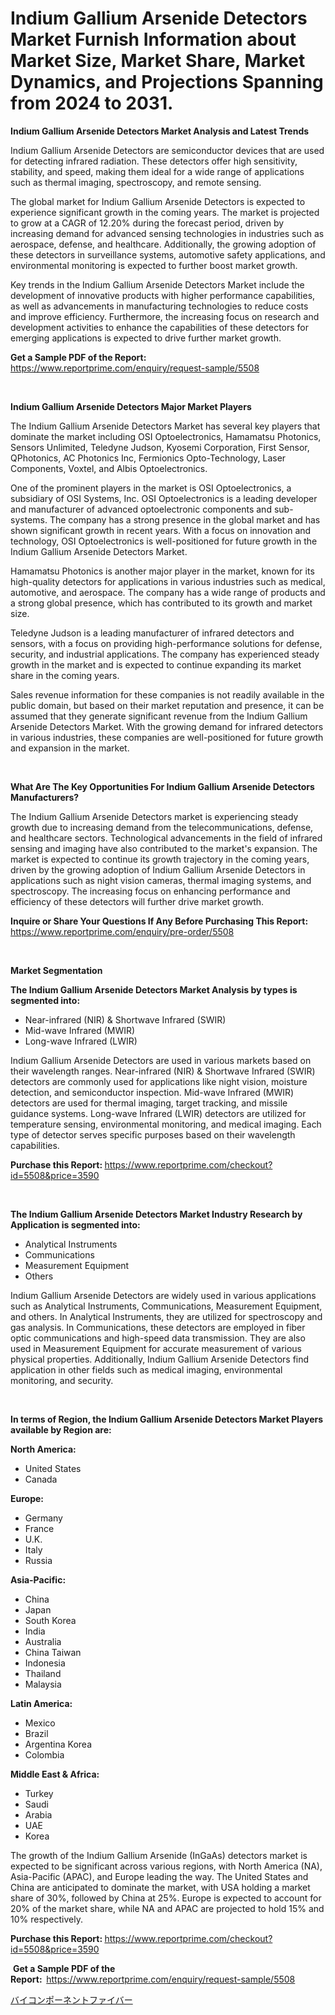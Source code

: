 <p><h1>Indium Gallium Arsenide Detectors Market Furnish Information about Market Size, Market Share, Market Dynamics, and Projections Spanning from 2024 to 2031.</h1></p><p><strong>Indium Gallium Arsenide Detectors Market Analysis and Latest Trends</strong></p>
<p><p>Indium Gallium Arsenide Detectors are semiconductor devices that are used for detecting infrared radiation. These detectors offer high sensitivity, stability, and speed, making them ideal for a wide range of applications such as thermal imaging, spectroscopy, and remote sensing.</p><p>The global market for Indium Gallium Arsenide Detectors is expected to experience significant growth in the coming years. The market is projected to grow at a CAGR of 12.20% during the forecast period, driven by increasing demand for advanced sensing technologies in industries such as aerospace, defense, and healthcare. Additionally, the growing adoption of these detectors in surveillance systems, automotive safety applications, and environmental monitoring is expected to further boost market growth.</p><p>Key trends in the Indium Gallium Arsenide Detectors Market include the development of innovative products with higher performance capabilities, as well as advancements in manufacturing technologies to reduce costs and improve efficiency. Furthermore, the increasing focus on research and development activities to enhance the capabilities of these detectors for emerging applications is expected to drive further market growth.</p></p>
<p><strong>Get a Sample PDF of the Report:&nbsp;</strong> <a href="https://www.reportprime.com/enquiry/request-sample/5508">https://www.reportprime.com/enquiry/request-sample/5508</a></p>
<p>&nbsp;</p>
<p><strong>Indium Gallium Arsenide Detectors Major Market Players</strong></p>
<p><p>The Indium Gallium Arsenide Detectors Market has several key players that dominate the market including OSI Optoelectronics, Hamamatsu Photonics, Sensors Unlimited, Teledyne Judson, Kyosemi Corporation, First Sensor, QPhotonics, AC Photonics Inc, Fermionics Opto-Technology, Laser Components, Voxtel, and Albis Optoelectronics. </p><p>One of the prominent players in the market is OSI Optoelectronics, a subsidiary of OSI Systems, Inc. OSI Optoelectronics is a leading developer and manufacturer of advanced optoelectronic components and sub-systems. The company has a strong presence in the global market and has shown significant growth in recent years. With a focus on innovation and technology, OSI Optoelectronics is well-positioned for future growth in the Indium Gallium Arsenide Detectors Market.</p><p>Hamamatsu Photonics is another major player in the market, known for its high-quality detectors for applications in various industries such as medical, automotive, and aerospace. The company has a wide range of products and a strong global presence, which has contributed to its growth and market size.</p><p>Teledyne Judson is a leading manufacturer of infrared detectors and sensors, with a focus on providing high-performance solutions for defense, security, and industrial applications. The company has experienced steady growth in the market and is expected to continue expanding its market share in the coming years.</p><p>Sales revenue information for these companies is not readily available in the public domain, but based on their market reputation and presence, it can be assumed that they generate significant revenue from the Indium Gallium Arsenide Detectors Market. With the growing demand for infrared detectors in various industries, these companies are well-positioned for future growth and expansion in the market.</p></p>
<p>&nbsp;</p>
<p><strong>What Are The Key Opportunities For Indium Gallium Arsenide Detectors Manufacturers?</strong></p>
<p><p>The Indium Gallium Arsenide Detectors market is experiencing steady growth due to increasing demand from the telecommunications, defense, and healthcare sectors. Technological advancements in the field of infrared sensing and imaging have also contributed to the market's expansion. The market is expected to continue its growth trajectory in the coming years, driven by the growing adoption of Indium Gallium Arsenide Detectors in applications such as night vision cameras, thermal imaging systems, and spectroscopy. The increasing focus on enhancing performance and efficiency of these detectors will further drive market growth.</p></p>
<p><strong>Inquire or Share Your Questions If Any Before Purchasing This Report:</strong> <a href="https://www.reportprime.com/enquiry/pre-order/5508">https://www.reportprime.com/enquiry/pre-order/5508</a></p>
<p>&nbsp;</p>
<p><strong>Market Segmentation</strong></p>
<p><strong>The Indium Gallium Arsenide Detectors Market Analysis by types is segmented into:</strong></p>
<p><ul><li>Near-infrared (NIR) & Shortwave Infrared (SWIR)</li><li>Mid-wave Infrared (MWIR)</li><li>Long-wave Infrared (LWIR)</li></ul></p>
<p><p>Indium Gallium Arsenide Detectors are used in various markets based on their wavelength ranges. Near-infrared (NIR) & Shortwave Infrared (SWIR) detectors are commonly used for applications like night vision, moisture detection, and semiconductor inspection. Mid-wave Infrared (MWIR) detectors are used for thermal imaging, target tracking, and missile guidance systems. Long-wave Infrared (LWIR) detectors are utilized for temperature sensing, environmental monitoring, and medical imaging. Each type of detector serves specific purposes based on their wavelength capabilities.</p></p>
<p><strong>Purchase this Report:&nbsp;</strong><a href="https://www.reportprime.com/checkout?id=5508&price=3590">https://www.reportprime.com/checkout?id=5508&price=3590</a></p>
<p>&nbsp;</p>
<p><strong>The Indium Gallium Arsenide Detectors Market Industry Research by Application is segmented into:</strong></p>
<p><ul><li>Analytical Instruments</li><li>Communications</li><li>Measurement Equipment</li><li>Others</li></ul></p>
<p><p>Indium Gallium Arsenide Detectors are widely used in various applications such as Analytical Instruments, Communications, Measurement Equipment, and others. In Analytical Instruments, they are utilized for spectroscopy and gas analysis. In Communications, these detectors are employed in fiber optic communications and high-speed data transmission. They are also used in Measurement Equipment for accurate measurement of various physical properties. Additionally, Indium Gallium Arsenide Detectors find application in other fields such as medical imaging, environmental monitoring, and security.</p></p>
<p>&nbsp;</p>
<p><strong>In terms of Region, the Indium Gallium Arsenide Detectors Market Players available by Region are:</strong></p>
<p>
    <p> <strong> North America: </strong>
        <ul>
            <li>United States</li>
            <li>Canada</li>
        </ul>
        </p> 
    <p> <strong> Europe: </strong>
        <ul>
            <li>Germany</li>
            <li>France</li>
            <li>U.K.</li>
            <li>Italy</li>
            <li>Russia</li>
        </ul>
        </p> 
    <p> <strong> Asia-Pacific: </strong>
        <ul>
            <li>China</li>
            <li>Japan</li>
            <li>South Korea</li>
            <li>India</li>
            <li>Australia</li>
            <li>China Taiwan</li>
            <li>Indonesia</li>
            <li>Thailand</li>
            <li>Malaysia</li>
        </ul>
        </p> 
    <p> <strong> Latin America: </strong>
        <ul>
            <li>Mexico</li>
            <li>Brazil</li>
            <li>Argentina Korea</li>
            <li>Colombia</li>
        </ul>
        </p> 
    <p> <strong> Middle East & Africa: </strong>
        <ul>
            <li>Turkey</li>
            <li>Saudi</li>
            <li>Arabia</li>
            <li>UAE</li>
            <li>Korea</li>
        </ul>
    </p>
    </p>
<p><p>The growth of the Indium Gallium Arsenide (InGaAs) detectors market is expected to be significant across various regions, with North America (NA), Asia-Pacific (APAC), and Europe leading the way. The United States and China are anticipated to dominate the market, with USA holding a market share of 30%, followed by China at 25%. Europe is expected to account for 20% of the market share, while NA and APAC are projected to hold 15% and 10% respectively.</p></p>
<p><strong>Purchase this Report: </strong><a href="https://www.reportprime.com/checkout?id=5508&price=3590">https://www.reportprime.com/checkout?id=5508&price=3590</a></p>
<p>&nbsp;<strong>Get a Sample PDF of the Report:&nbsp;&nbsp;</strong><a href="https://www.reportprime.com/enquiry/request-sample/5508">https://www.reportprime.com/enquiry/request-sample/5508</a></p>
<p><strong></strong></p>
<p><p><a href="https://github.com/oqxogxyvqe90775/Market-Research-Report-List-1/blob/main/743177915806.md">バイコンポーネントファイバー</a></p></p>